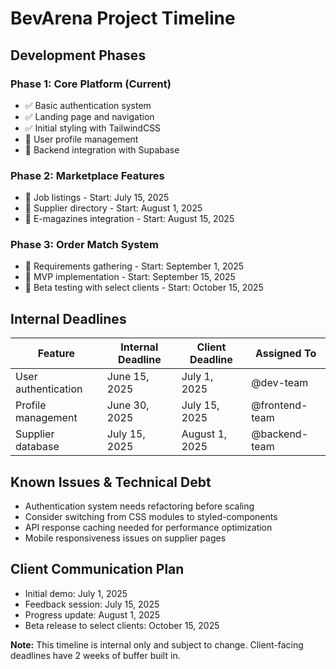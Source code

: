 # BevArena Project Timeline

## Development Phases

### Phase 1: Core Platform (Current)

- ✅ Basic authentication system
- ✅ Landing page and navigation
- ✅ Initial styling with TailwindCSS
- 🔄 User profile management
- 🔄 Backend integration with Supabase

### Phase 2: Marketplace Features

- 📅 Job listings - Start: July 15, 2025
- 📅 Supplier directory - Start: August 1, 2025
- 📅 E-magazines integration - Start: August 15, 2025

### Phase 3: Order Match System

- 📅 Requirements gathering - Start: September 1, 2025
- 📅 MVP implementation - Start: September 15, 2025
- 📅 Beta testing with select clients - Start: October 15, 2025

## Internal Deadlines

| Feature             | Internal Deadline | Client Deadline | Assigned To    |
| ------------------- | ----------------- | --------------- | -------------- |
| User authentication | June 15, 2025     | July 1, 2025    | @dev-team      |
| Profile management  | June 30, 2025     | July 15, 2025   | @frontend-team |
| Supplier database   | July 15, 2025     | August 1, 2025  | @backend-team  |

## Known Issues & Technical Debt

- Authentication system needs refactoring before scaling
- Consider switching from CSS modules to styled-components
- API response caching needed for performance optimization
- Mobile responsiveness issues on supplier pages

## Client Communication Plan

- Initial demo: July 1, 2025
- Feedback session: July 15, 2025
- Progress update: August 1, 2025
- Beta release to select clients: October 15, 2025

**Note:** This timeline is internal only and subject to change. Client-facing deadlines have 2 weeks of buffer built in.
